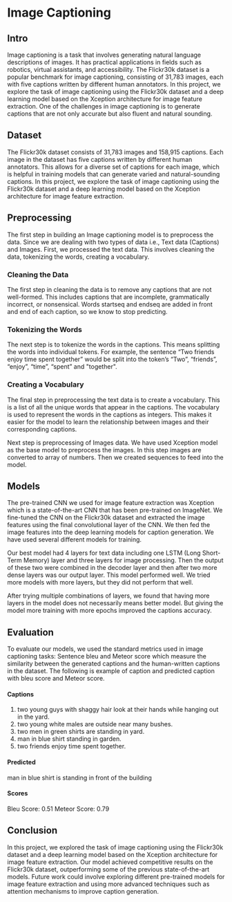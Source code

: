 # Image Captioning

## Intro
Image captioning is a task that involves generating natural language descriptions of images. It has practical applications in fields such as robotics, virtual assistants, and accessibility. The Flickr30k dataset is a popular benchmark for image captioning, consisting of 31,783 images, each with five captions written by different human annotators. In this project, we explore the task of image captioning using the Flickr30k dataset and a deep learning model based on the Xception architecture for image feature extraction. One of the challenges in image captioning is to generate captions that are not only accurate but also fluent and natural sounding.

## Dataset
The Flickr30k dataset consists of 31,783 images and 158,915 captions. Each image in the dataset has five captions written by different human annotators. This allows for a diverse set of captions for each image, which is helpful in training models that can generate varied and natural-sounding captions. In this project, we explore the task of image captioning using the Flickr30k dataset and a deep learning model based on the Xception architecture for image feature extraction.

## Preprocessing
The first step in building an Image captioning model is to preprocess the data. Since we are dealing with two types of data i.e., Text data (Captions) and Images. First, we processed the text data. This involves cleaning the data, tokenizing the words, creating a vocabulary.
### Cleaning the Data
The first step in cleaning the data is to remove any captions that are not well-formed. This includes captions that are incomplete, grammatically incorrect, or nonsensical. Words startseq and endseq are added in front and end of each caption, so we know to stop predicting.
### Tokenizing the Words
The next step is to tokenize the words in the captions. This means splitting the words into individual tokens. For example, the sentence “Two friends enjoy time spent together” would be split into the token’s “Two”, “friends”, “enjoy”, “time”, “spent” and "together".
### Creating a Vocabulary
The final step in preprocessing the text data is to create a vocabulary. This is a list of all the unique words that appear in the captions. The vocabulary is used to represent the words in the captions as integers. This makes it easier for the model to learn the relationship between images and their corresponding captions.

Next step is preprocessing of Images data. We have used Xception model as the base model to preprocess the images. In this step images are converted to array of numbers. Then we created sequences to feed into the model.

## Models
The pre-trained CNN we used for image feature extraction was Xception which is a state-of-the-art CNN that has been pre-trained on ImageNet. We fine-tuned the CNN on the Flickr30k dataset and extracted the image features using the final convolutional layer of the CNN. We then fed the image features into the deep learning models for caption generation. We have used several different models for training.

Our best model had 4 layers for text data including one LSTM (Long Short-Term Memory) layer and three layers for image processing. Then the output of these two were combined in the decoder layer and then after two more dense layers was our output layer. This model performed well. We tried more models with more layers, but they did not perform that well.

After trying multiple combinations of layers, we found that having more layers in the model does not necessarily means better model. But giving the model more training with more epochs improved the captions accuracy.

## Evaluation
To evaluate our models, we used the standard metrics used in image captioning tasks: Sentence bleu and Meteor score which measure the similarity between the generated captions and the human-written captions in the dataset. The following is example of caption and predicted caption with bleu score and Meteor score.
#### Captions
1. two young guys with shaggy hair look at their hands while hanging out in the yard.
2. two young white males are outside near many bushes.
3. two men in green shirts are standing in yard.
4. man in blue shirt standing in garden.
5. two friends enjoy time spent together.
#### Predicted
man in blue shirt is standing in front of the building
#### Scores
Bleu Score: 0.51
Meteor Score: 0.79

## Conclusion
In this project, we explored the task of image captioning using the Flickr30k dataset and a deep learning model based on the Xception architecture for image feature extraction. Our model achieved competitive results on the Flickr30k dataset, outperforming some of the previous state-of-the-art models. Future work could involve exploring different pre-trained models for image feature extraction and using more advanced techniques such as attention mechanisms to improve caption generation.
